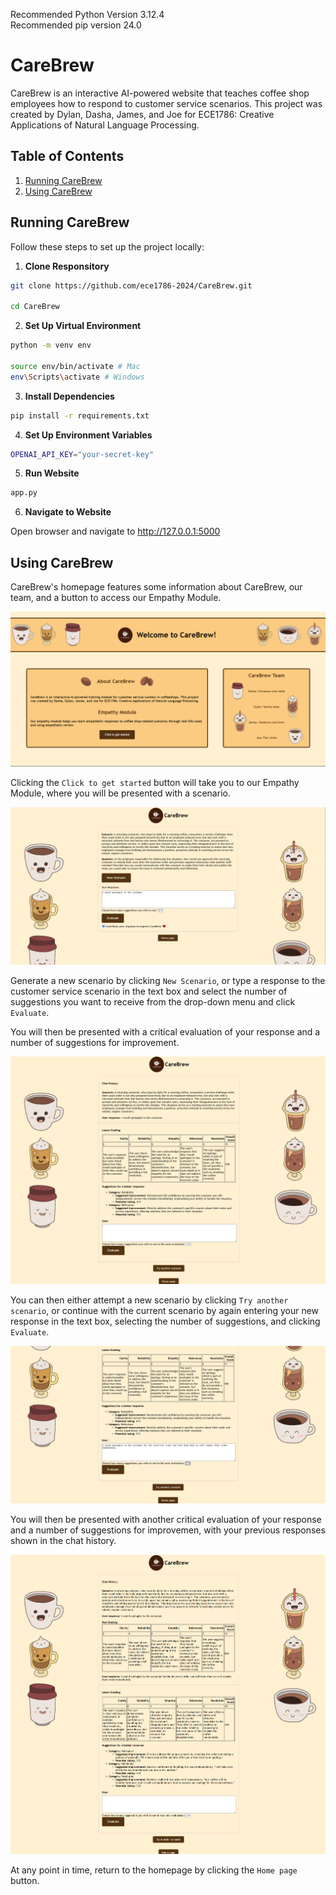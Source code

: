 Recommended Python Version 3.12.4 <br>
Recommended pip version 24.0

# CareBrew

CareBrew is an interactive AI-powered website that teaches coffee shop employees how to respond to customer service scenarios. This project was created by Dylan, Dasha, James, and Joe for ECE1786: Creative Applications of Natural Language Processing.

## Table of Contents

1. [Running CareBrew](#running-carebrew)
2. [Using CareBrew](#using-carebrew)

## Running CareBrew

Follow these steps to set up the project locally:

1. **Clone Responsitory**

```bash
git clone https://github.com/ece1786-2024/CareBrew.git

cd CareBrew
```

2. **Set Up Virtual Environment**

```bash
python -m venv env

source env/bin/activate # Mac
env\Scripts\activate # Windows
```

3. **Install Dependencies**

```bash
pip install -r requirements.txt
```

4. **Set Up Environment Variables**

```bash
OPENAI_API_KEY="your-secret-key"
```

5. **Run Website**

```bash
app.py
```

6. **Navigate to Website**

Open browser and navigate to http://127.0.0.1:5000

## Using CareBrew

CareBrew's homepage features some information about CareBrew, our team, and a button to access our Empathy Module.

![Homepage](./images/homepage.png)

Clicking the `Click to get started` button will take you to our Empathy Module, where you will be presented with a scenario.

![Response](./images/response.png)

Generate a new scenario by clicking `New Scenario`, or type a response to the customer service scenario in the text box and select the number of suggestions you want to receive from the drop-down menu and click `Evaluate`.

You will then be presented with a critical evaluation of your response and a number of suggestions for improvement.

![Evaluation](./images/evaluation.png)

You can then either attempt a new scenario by clicking `Try another scenario`, or continue with the current scenario by again entering your new response in the text box, selecting the number of suggestions, and clicking `Evaluate`.

![Iteration](./images/iteration.png)

You will then be presented with another critical evaluation of your response and a number of suggestions for improvemen, with your previous responses shown in the chat history.

![Evaluation2](./images/evaluation2.png)

At any point in time, return to the homepage by clicking the `Home page` button.
